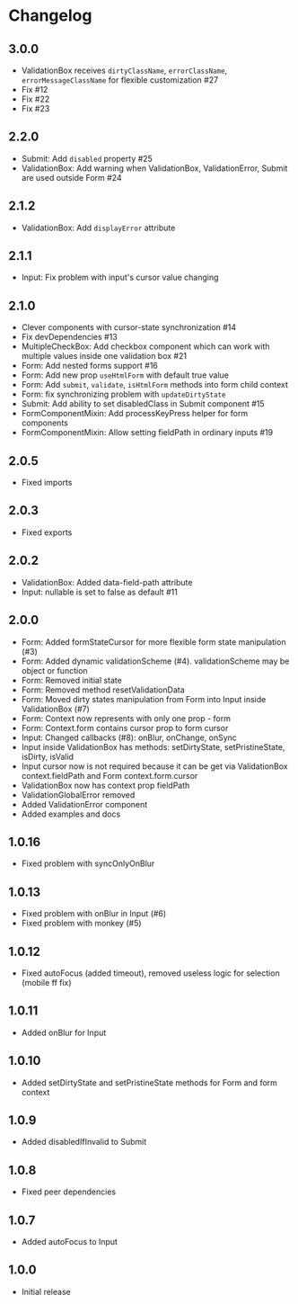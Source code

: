 # Changelog

## 3.0.0
* ValidationBox receives `dirtyClassName`, `errorClassName`, `errorMessageClassName` for flexible customization #27
* Fix #12
* Fix #22
* Fix #23

## 2.2.0
* Submit: Add `disabled` property #25
* ValidationBox: Add warning when ValidationBox, ValidationError, Submit are used outside Form #24

## 2.1.2
* ValidationBox: Add `displayError` attribute

## 2.1.1
* Input: Fix problem with input's cursor value changing

## 2.1.0
* Clever components with cursor-state synchronization #14
* Fix devDependencies #13
* MultipleCheckBox: Add checkbox component which can work with multiple values inside one validation box #21
* Form: Add nested forms support #16
* Form: Add new prop `useHtmlForm` with default true value
* Form: Add `submit`, `validate`, `isHtmlForm` methods into form child context
* Form: fix synchronizing problem with `updateDirtyState`
* Submit: Add ability to set disabledClass in Submit component #15
* FormComponentMixin: Add processKeyPress helper for form components
* FormComponentMixin: Allow setting fieldPath in ordinary inputs #19

## 2.0.5
* Fixed imports

## 2.0.3
* Fixed exports

## 2.0.2
* ValidationBox: Added data-field-path attribute
* Input: nullable is set to false as default #11

## 2.0.0
* Form: Added formStateCursor for more flexible form state manipulation (#3)
* Form: Added dynamic validationScheme (#4). validationScheme may be object or function
* Form: Removed initial state
* Form: Removed method resetValidationData
* Form: Moved dirty states manipulation from Form into Input inside ValidationBox (#7)
* Form: Context now represents with only one prop - form
* Form: Context.form contains cursor prop to form cursor
* Input: Changed callbacks (#8): onBlur, onChange, onSync
* Input inside ValidationBox has methods: setDirtyState, setPristineState, isDirty, isValid
* Input cursor now is not required because it can be get via ValidationBox context.fieldPath and Form context.form.cursor
* ValidationBox now has context prop fieldPath
* ValidationGlobalError removed
* Added ValidationError component
* Added examples and docs

## 1.0.16
* Fixed problem with syncOnlyOnBlur

## 1.0.13
* Fixed problem with onBlur in Input (#6)
* Fixed problem with monkey (#5)

## 1.0.12
* Fixed autoFocus (added timeout), removed useless logic for selection (mobile ff fix)

## 1.0.11
* Added onBlur for Input

## 1.0.10
* Added setDirtyState and setPristineState methods for Form and form context

## 1.0.9
* Added disabledIfInvalid to Submit

## 1.0.8
* Fixed peer dependencies

## 1.0.7
* Added autoFocus to Input

## 1.0.0
* Initial release
